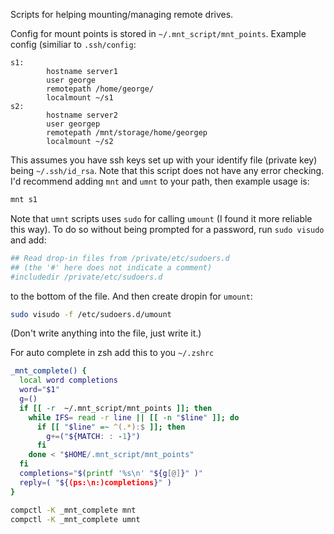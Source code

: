 Scripts for helping mounting/managing remote drives.

Config for mount points is stored in `~/.mnt_script/mnt_points`.
Example config (similiar to `.ssh/config`:

```
s1:
        hostname server1
        user george
        remotepath /home/george/
        localmount ~/s1
s2:
        hostname server2
        user georgep
        remotepath /mnt/storage/home/georgep
        localmount ~/s2
```
This assumes you have ssh keys set up with your identify file (private key) being `~/.ssh/id_rsa`.
Note that this script does not have any error checking.
I'd recommend adding `mnt` and `umnt` to your path, then example usage is:
```bash
mnt s1
```
Note that `umnt` scripts uses `sudo` for calling `umount` (I found it more reliable this way).
To do so without being prompted for a password, run `sudo visudo` and add:
```bash
## Read drop-in files from /private/etc/sudoers.d
## (the '#' here does not indicate a comment)
#includedir /private/etc/sudoers.d
```
to the bottom of the file.
And then create dropin for `umount`:
```bash
sudo visudo -f /etc/sudoers.d/umount
```
(Don't write anything into the file, just write it.)

For auto complete in zsh add this to you `~/.zshrc`
```bash
_mnt_complete() {
  local word completions
  word="$1"
  g=()
  if [[ -r  ~/.mnt_script/mnt_points ]]; then
    while IFS= read -r line || [[ -n "$line" ]]; do
      if [[ "$line" =~ ^(.*):$ ]]; then
        g+=("${MATCH: : -1}")
      fi
    done < "$HOME/.mnt_script/mnt_points"
  fi
  completions="$(printf '%s\n' "${g[@]}" )"
  reply=( "${(ps:\n:)completions}" )
}

compctl -K _mnt_complete mnt
compctl -K _mnt_complete umnt
```

